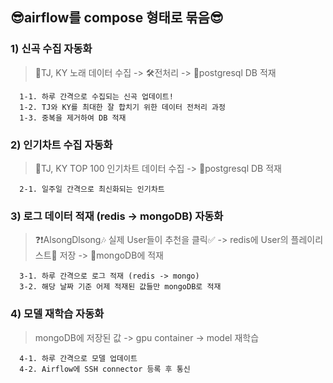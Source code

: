 ## 😎airflow를 compose 형태로 묶음😎

### 1) 신곡 수집 자동화
  > 🎤TJ, KY 노래 데이터 수집 -> 🛠️전처리 -> 🐘postgresql DB 적재

      1-1. 하루 간격으로 수집되는 신곡 업데이트! 
      1-2. TJ와 KY를 최대한 잘 합치기 위한 데이터 전처리 과정 
      1-3. 중복을 제거하여 DB 적재
   
### 2) 인기차트 수집 자동화
> 🎤TJ, KY TOP 100 인기차트 데이터 수집 -> 🐘postgresql DB 적재

      2-1. 일주일 간격으로 최신화되는 인기차트

### 3) 로그 데이터 적재 (redis -> mongoDB) 자동화
> ❓❗AlsongDlsong🎶 실제 User들이 추천을 클릭✅ -> redis에 User의 플레이리스트🎤 저장 -> 🍃mongoDB에 적재

      3-1. 하루 간격으로 로그 적재 (redis -> mongo)  
      3-2. 해당 날짜 기준 어제 적재된 값들만 mongoDB로 적재

### 4) 모델 재학습 자동화
> mongoDB에 저장된 값 -> gpu container -> model 재학습

      4-1. 하루 간격으로 모델 업데이트
      4-2. Airflow에 SSH connector 등록 후 통신
